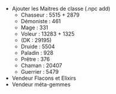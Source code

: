 
* Ajouter les Maitres de classe (.npc add)
  * Chasseur : 5515 + 2879
  * Démoniste : 461
  * Mage : 331
  * Voleur : 13283 + 1325
  * (DK : 29195)
  * Druide : 5504
  * Paladin : 928
  * Prêtre : 376
  * Chaman : 20407
  * Guerrier : 5479
* Vendeur Flacons et Elixirs
* Vendeur méta-gemmes
